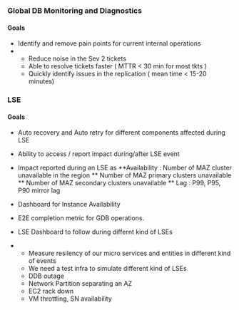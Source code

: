 
### Global DB Monitoring and Diagnostics

#### Goals
* Identify and remove pain points for current internal operations
* * Reduce noise in the Sev 2 tickets
  * Able to resolve tickets faster ( MTTR < 30 min for most tkts )
  * Quickly identify issues in the replication ( mean time < 15-20 minutes)

###  LSE 
#### Goals
* Auto recovery and Auto retry for different components affected during LSE
* Ability to access / report impact during/after LSE event

* Impact reported during an LSE as
**Availability : Number of MAZ cluster unavailable in the region
** Number of MAZ primary clusters unavailable
** Number of MAZ secondary clusters unavailable
** Lag : P99, P95, P90 mirror lag

*  Dashboard for Instance Availability
*  E2E completion metric for GDB operations.

* LSE Dashboard to follow during differnt kind of LSEs
* * Measure resilency of our micro services and entities in different kind of events
  * We need a test infra to simulate different kind of LSEs
  * DDB outage
  * Network Partition separating an AZ
  * EC2 rack down
  * VM throttling, SN availability


 
